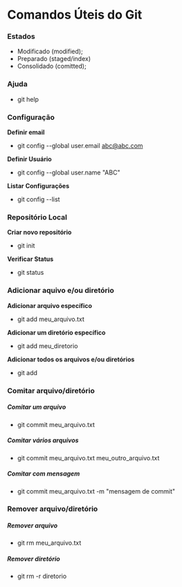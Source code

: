 # Comandos Úteis do Git



### Estados

- Modificado (modified);
- Preparado (staged/index)
- Consolidado (comitted);



### Ajuda

- git help



### Configuração

**Definir email**

- git config --global user.email abc@abc.com



**Definir Usuário** 

- git config --global user.name "ABC"



**Listar Configurações**

- git config --list



### Repositório Local

**Criar novo repositório**

- git init



**Verificar Status**

- git status



### Adicionar aquivo e/ou diretório

**Adicionar arquivo específico**

- git add meu_arquivo.txt

  

**Adicionar um diretório específico**

- git add meu_diretorio

  

**Adicionar todos os arquivos e/ou diretórios**

- git add



### Comitar arquivo/diretório

##### Comitar um arquivo

- git commit meu_arquivo.txt



##### Comitar vários arquivos

- git commit meu_arquivo.txt meu_outro_arquivo.txt



##### Comitar com mensagem

- git commit meu_arquivo.txt -m "mensagem de commit"



### Remover arquivo/diretório

##### Remover arquivo

- git rm meu_arquivo.txt



##### Remover diretório

- git rm -r diretorio



